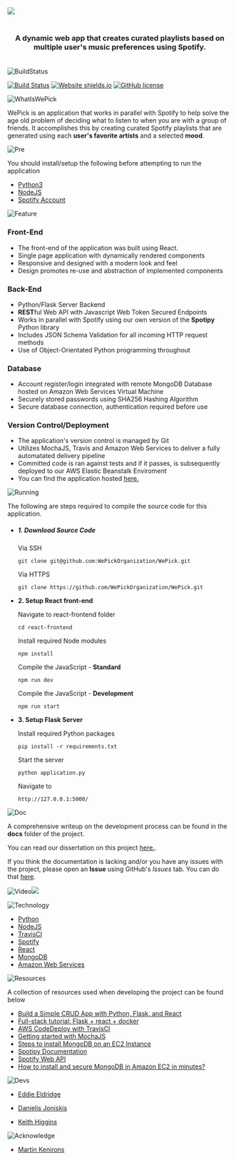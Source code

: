 

<img src="https://user-images.githubusercontent.com/22448079/56662378-b9855d80-669b-11e9-9323-815e66367a91.png">

<h3 align="center">
  <br>
  <b>A dynamic web app that creates curated playlists based on multiple user's music preferences using Spotify.</b>
  <br>
  <br>
</h3>

![BuildStatus](https://user-images.githubusercontent.com/22448079/56818214-0bb2b400-683f-11e9-8f97-8835a4641069.png)
 

[![Build Status](https://travis-ci.com/WePickOrganization/WePick.svg?branch=master)](https://travis-ci.com/WePickOrganization/WePick) [![Website shields.io](https://img.shields.io/website-up-down-green-red/http/shields.io.svg)](http://wepick.eu-west-1.elasticbeanstalk.com/) [![GitHub license](https://img.shields.io/github/license/Naereen/StrapDown.js.svg)](https://github.com/Naereen/StrapDown.js/blob/master/LICENSE) 


![WhatIsWePick](https://user-images.githubusercontent.com/22448079/56818212-0bb2b400-683f-11e9-9ae1-29771d5dc142.png)

WePick is an application that works in parallel with Spotify to help solve the age old problem of deciding what to listen to when you are with a group of friends. It accomplishes this by creating curated Spotify playlists that are generated using each <b>user's favorite artists</b> and a selected <b>mood</b>.



![Pre](https://user-images.githubusercontent.com/22448079/56818808-541ea180-6840-11e9-86cc-3edbe43b6c2d.png)

You should install/setup the following before attempting to run the application

* [Python3]()
* [NodeJS]()
* [Spotify Account](https://www.spotify.com/is/signup/)

![Feature](https://user-images.githubusercontent.com/22448079/56818202-0a818700-683f-11e9-9a9e-1dfb044dce9b.png)

### Front-End 
* The front-end of the application was built using React.
* Single page application with dynamically rendered components
* Responsive and designed with a modern look and feel
* Design promotes re-use and abstraction of implemented components

### Back-End 
* Python/Flask Server Backend
* <b>REST</b>ful Web API with Javascript Web Token Secured Endpoints
* Works in parallel with Spotify using our own version of the <b>Spotipy</b> Python library
* Includes JSON Schema Validation for all incoming HTTP request methods
* Use of Object-Orientated Python programming throughout

### Database 
* Account register/login integrated with remote MongoDB Database hosted on Amazon Web Services Virtual Machine
* Securely stored passwords using SHA256 Hashing Algorithm
* Secure database connection, authentication required before use

### Version Control/Deployment
* The application's version control is managed by Git
* Utilizes MochaJS, Travis and Amazon Web Services to deliver a fully automatated delivery pipeline
* Committed code is ran against tests and if it passes, is subsequently deployed to our AWS Elastic Beanstalk Enviroment
* You can find the application hosted [here.](http://wepick.eu-west-1.elasticbeanstalk.com/)

![Running](https://user-images.githubusercontent.com/22448079/56818206-0b1a1d80-683f-11e9-98ab-9483cee98add.png)

The following are steps required to compile the source code for this application.

* <h5> 1. Download Source Code</h5>
      <h7> Via SSH </h7>

      git clone git@github.com:WePickOrganization/WePick.git

    
     <h7> Via HTTPS </h7>
     
      git clone https://github.com/WePickOrganization/WePick.git


* <b>2. Setup React front-end</b>
    
    <h7>Navigate to react-frontend folder</h7>

      cd react-frontend

    <h7>Install required Node modules</h7>
     
      npm install
    
     <h7>Compile the JavaScript - <b>Standard</b></h7>
     
      npm run dev

     <h7>Compile the JavaScript - <b>Development</b></h7>
     
      npm run start

* <b>3. Setup Flask Server</b>
    
    <h7>Install required Python packages</h7>

      pip install -r requirements.txt

    
     <h7>Start the server</h7>
     
      python application.py

    <h7>Navigate to </h7>

      http://127.0.0.1:5000/ 
       
![Doc](https://user-images.githubusercontent.com/22448079/56818896-8fb96b80-6840-11e9-9545-5e5e88d2b1e4.png)


A comprehensive writeup on the development process can be found in the <b>docs</b> folder of the project.

You can read our dissertation on this project [here.](https://github.com/WePickOrganization/WePick/blob/master/docs/project.pdf).

If you think the documentation is lacking and/or you have any issues with the project, please open an <b>Issue</b> using GitHub's <i>Issues</i> tab. You can do that [here](https://github.com/WePickOrganization/WePick/issues).

![Video](https://user-images.githubusercontent.com/22448079/56818211-0bb2b400-683f-11e9-8a2d-8c2ae71a538c.png)[![](https://user-images.githubusercontent.com/22448079/56817605-d0fc4c00-683d-11e9-8eb2-e0c41bede27f.png)](https://www.youtube.com/watch?v=_ExCvI04ueI&feature=youtu.be)

![Technology](https://user-images.githubusercontent.com/22448079/56818210-0b1a1d80-683f-11e9-8f2f-202ea748d912.png)

* [Python]()
* [NodeJS]()
* [TravisCI]()
* [Spotify]()
* [React]()
* [MongoDB]()
* [Amazon Web Services]()


![Resources](https://user-images.githubusercontent.com/22448079/56818205-0b1a1d80-683f-11e9-9a46-32281cef9009.png)

A collection of resources used when developing the project can be found below

* [Build a Simple CRUD App with Python, Flask, and React](https://developer.okta.com/blog/2018/12/20/crud-app-with-python-flask-react)
* [Full-stack tutorial: Flask + react + docker](https://medium.com/@riken.mehta/full-stack-tutorial-flask-react-docker-420da3543c91)
* [AWS CodeDeploy with TravisCI](https://docs.travis-ci.com/user/deployment/codedeploy/)
* [Getting started with MochaJS](https://mochajs.org/)
* [Steps to install MongoDB on an EC2 Instance](https://medium.com/@calvin.hsieh/steps-to-install-mongodb-on-aws-ec2-instance-62db66981218)
* [Spotipy Documentation](https://spotipy.readthedocs.io/en/latest/)
* [Spotify Web API](https://developer.spotify.com/documentation/web-api/)
* [How to install and secure MongoDB in Amazon EC2 in minutes?](https://hackernoon.com/how-to-install-and-secure-mongodb-in-amazon-ec2-in-minutes-90184283b0a1)



![Devs](https://user-images.githubusercontent.com/22448079/56818200-0a818700-683f-11e9-96ec-167b9917ebe0.png)

* [Eddie Eldridge](https://github.com/EddieEldridge)	
 	 
* [Danielis Joniskis](https://github.com/jawneck)
 	 
* [Keith Higgins](https://github.com/KeithH4666)

![Acknowledge](https://user-images.githubusercontent.com/22448079/56818213-0bb2b400-683f-11e9-9a04-05d46e4e7111.png)

* [Martin Kenirons](https://github.com/mkenirons)

